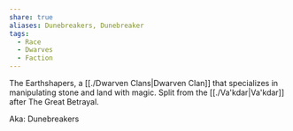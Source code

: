 ```yaml
---
share: true
aliases: Dunebreakers, Dunebreaker
tags:
  - Race
  - Dwarves
  - Faction
---
```


The Earthshapers, a [[./Dwarven Clans|Dwarven Clan]] that specializes in manipulating stone and land with magic. Split from the [[./Va'kdar|Va'kdar]] after The Great Betrayal.

Aka: Dunebreakers
